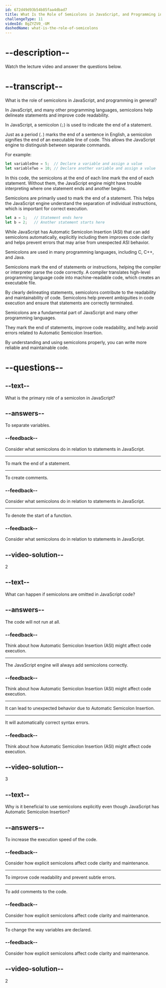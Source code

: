 ```yaml
---
id: 672d49d93b54b85faa4dbad7
title: What Is the Role of Semicolons in JavaScript, and Programming in General?
challengeType: 11
videoId: BgZYZV0_-UM
dashedName: what-is-the-role-of-semicolons
---
```


# --description--

Watch the lecture video and answer the questions below.

# --transcript--

What is the role of semicolons in JavaScript, and programming in general?

In JavaScript, and many other programming languages, semicolons help delineate statements and improve code readability.

In JavaScript, a semicolon (`;`) is used to indicate the end of a statement.

Just as a period (`.`) marks the end of a sentence in English, a semicolon signifies the end of an executable line of code. This allows the JavaScript engine to distinguish between separate commands.

For example:

```js
let variableOne = 5;  // Declare a variable and assign a value
let variableTwo = 10; // Declare another variable and assign a value
```

In this code, the semicolons at the end of each line mark the end of each statement. Without them, the JavaScript engine might have trouble interpreting where one statement ends and another begins.

Semicolons are primarily used to mark the end of a statement. This helps the JavaScript engine understand the separation of individual instructions, which is important for correct execution.

```js
let a = 1;   // Statement ends here
let b = 2;   // Another statement starts here
```

While JavaScript has Automatic Semicolon Insertion (ASI) that can add semicolons automatically, explicitly including them improves code clarity and helps prevent errors that may arise from unexpected ASI behavior.

Semicolons are used in many programming languages, including C, C++, and Java.

Semicolons mark the end of statements or instructions, helping the compiler or interpreter parse the code correctly. A compiler translates high-level programming language code into machine-readable code, which creates an executable file.

By clearly delineating statements, semicolons contribute to the readability and maintainability of code. Semicolons help prevent ambiguities in code execution and ensure that statements are correctly terminated.

Semicolons are a fundamental part of JavaScript and many other programming languages.

They mark the end of statements, improve code readability, and help avoid errors related to Automatic Semicolon Insertion.

By understanding and using semicolons properly, you can write more reliable and maintainable code.

# --questions--

## --text--

What is the primary role of a semicolon in JavaScript?

## --answers--

To separate variables.

### --feedback--

Consider what semicolons do in relation to statements in JavaScript.

---

To mark the end of a statement.

---

To create comments.

### --feedback--

Consider what semicolons do in relation to statements in JavaScript.

---

To denote the start of a function.

### --feedback--

Consider what semicolons do in relation to statements in JavaScript.

## --video-solution--

2

## --text--

What can happen if semicolons are omitted in JavaScript code?

## --answers--

The code will not run at all.

### --feedback--

Think about how Automatic Semicolon Insertion (ASI) might affect code execution.

---

The JavaScript engine will always add semicolons correctly.

### --feedback--

Think about how Automatic Semicolon Insertion (ASI) might affect code execution.

---

It can lead to unexpected behavior due to Automatic Semicolon Insertion.

---

It will automatically correct syntax errors.

### --feedback--

Think about how Automatic Semicolon Insertion (ASI) might affect code execution.

## --video-solution--

3

## --text--

Why is it beneficial to use semicolons explicitly even though JavaScript has Automatic Semicolon Insertion?

## --answers--

To increase the execution speed of the code.

### --feedback--

Consider how explicit semicolons affect code clarity and maintenance.

---

To improve code readability and prevent subtle errors.

---

To add comments to the code.

### --feedback--

Consider how explicit semicolons affect code clarity and maintenance.

---

To change the way variables are declared.

### --feedback--

Consider how explicit semicolons affect code clarity and maintenance.

## --video-solution--

2
